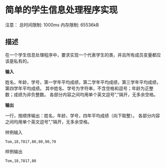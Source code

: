 # 简单的学生信息处理程序实现


注意： 总时间限制: 1000ms 内存限制: 65536kB

## 描述

在一个学生信息处理程序中，要求实现一个代表学生的类，并且所有成员变量都应该是私有的。

**输入**

姓名，年龄，学号，第一学年平均成绩，第二学年平均成绩，第三学年平均成绩，第四学年平均成绩。
其中姓名、学号为字符串，不含空格和逗号；年龄为正整数；成绩为非负整数。
各部分内容之间均用单个英文逗号","隔开，无多余空格。

**输出**

一行，按顺序输出：姓名，年龄，学号，四年平均成绩（向下取整）。
各部分内容之间均用单个英文逗号","隔开，无多余空格。

样例输入
```
Tom,18,7817,80,80,90,70
```
样例输出
```
Tom,18,7817,80
```

